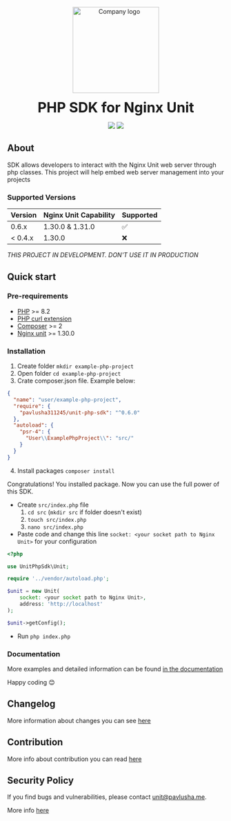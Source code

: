 
<p align="center">
<img style="text-aligh: center" src="https://15804523-files.gitbook.io/~/files/v0/b/gitbook-x-prod.appspot.com/o/spaces%2F77F3kdmGsRkZFelMUJq1%2Ficon%2FnsTZCyEjC1z8LJWkzLro%2F%D1%8B.svg?alt=media&token=ce321f03-8fdf-4c4d-aaef-888183f713f6" width="200" alt="Company logo">
</p>

<p align="center">
<b style="font-size: 2rem">PHP SDK for Nginx Unit</b>
</p>

<p align="center">
<a href="https://packagist.org/packages/pavlusha311245/unit-php-sdk"><img src="https://img.shields.io/packagist/v/Pavlusha311245/unit-php-sdk?labelColor=%231e293b&color=%23702963&link=https%3A%2F%2Fpackagist.org%2Fpackages%2Fpavlusha311245%2Funit-php-sdk"></a>
<a href="https://unit-sdk.pavlusha.me/"><img src="https://img.shields.io/website?url=https%3A%2F%2Funit-sdk.pavlusha.me%2F&label=documentation&link=https%3A%2F%2Funit-sdk.pavlusha.me%2F"></a>
</p>

## About 

SDK allows developers to interact with the Nginx Unit web server through php classes. This project will help embed web server management into your projects

### Supported Versions

| Version | Nginx Unit Capability | Supported          |
|---------|:----------------------|--------------------|
| 0.6.x   | 1.30.0 & 1.31.0       | :white_check_mark: |
| < 0.4.x | 1.30.0                | :x:                |

_THIS PROJECT IN DEVELOPMENT. DON'T USE IT IN PRODUCTION_

## Quick start

### Pre-requirements

* [PHP](https://www.php.net/) >= 8.2
* [PHP curl extension](https://www.php.net/manual/en/book.curl.php)
* [Composer](https://getcomposer.org/) >= 2
* [Nginx unit](https://unit.nginx.org/installation/) >= 1.30.0

### Installation

1. Create folder `mkdir example-php-project`
2. Open folder `cd example-php-project`
3. Crate composer.json file. Example below:
```json
{
  "name": "user/example-php-project",
  "require": {
    "pavlusha311245/unit-php-sdk": "^0.6.0"
  },
  "autoload": {
    "psr-4": {
      "User\\ExamplePhpProject\\": "src/"
    }
  }
}

```
4. Install packages `composer install`

Congratulations! You installed package. Now you can use the full power of this SDK.

* Create `src/index.php` file
  1. `cd src` (`mkdir src` if folder doesn't exist)
  2. `touch src/index.php`
  3. `nano src/index.php`
* Paste code and change this line `socket: <your socket path to Nginx Unit>` for your configuration

```php
<?php

use UnitPhpSdk\Unit;

require '../vendor/autoload.php';

$unit = new Unit(
    socket: <your socket path to Nginx Unit>,
    address: 'http://localhost'
);

$unit->getConfig();
```

* Run `php index.php`

### Documentation

More examples and detailed information can be found [in the documentation](https://unit-sdk.pavlusha.me/)

Happy coding 😊

## Changelog

More information about changes you can see [here](CHANGELOG.md)

## Contribution

More info about contribution you can
read [here](https://docs.github.com/en/get-started/quickstart/contributing-to-projects)

## Security Policy

If you find bugs and vulnerabilities, please
contact [unit@pavlusha.me](mailto:unit@pavlusha.me).

More info [here](SECURITY.md)
